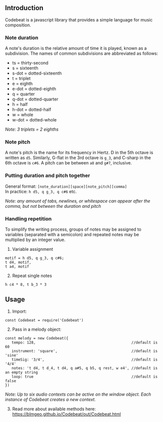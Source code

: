 ## Introduction  
Codebeat is a javascript library that provides a simple language for music composition.

### Note duration
A note's duration is the relative amount of time it is played, known as a subdivision.
The names of common subdivisions are abbreviated as follows:

* ts = thirty-second  
* s = sixteenth  
* s-dot = dotted-sixteenth  
* t = triplet  
* e = eighth  
* e-dot = dotted-eighth    
* q = quarter  
* q-dot = dotted-quarter  
* h = half  
* h-dot = dotted-half   
* w = whole
* w-dot = dotted-whole   

_Note: 3 triplets = 2 eighths_

### Note pitch
A note's pitch is the name for its frequency in Hertz. D in the 5th octave is written as `d5`. Similarly, G-flat in the 3rd octave is `g_3`, and C-sharp in the 6th octave is `c#6`. A pitch can be between `a0` and `g#7`, inclusive.

### Putting duration and pitch together
General format: `[note_duration][space][note_pitch][comma]`   
In practice: `h d5, q g_3, q c#6` etc.

_Note: any amount of tabs, newlines, or whitespace can appear after the comma, but not between the duration and pitch_  

### Handling repetition
To simplify the writing process, groups of notes may be assigned to variables (separated with a semicolon) and repeated notes may be multiplied by an integer value.

1) Variable assignment
~~~
motif = h d5, q g_3, q c#6;
t d4, motif,
t a4, motif
~~~
2) Repeat single notes
~~~
h c4 * 8, t b_3 * 3
~~~

## Usage  
1) Import:
~~~
const Codebeat = require('Codebeat')
~~~
2) Pass in a melody object:  
~~~
const melody = new Codebeat({  
   tempo: 128,                                            //default is 60
   instrument: 'square',                                  //default is 'sine'
   timeSig: '3/4',                                        //default is '4/4'
   notes: 't d4, t d_4, t d4, q a#5, q b5, q rest, w e4', //default is an empty string
   loop: true                                             //default is false  
})
~~~

_Note: Up to six audio contexts can be active on the window object. Each instance of Codebeat creates a new context._

3) Read more about available methods here: https://blmgeo.github.io/Codebeat/out/Codebeat.html
